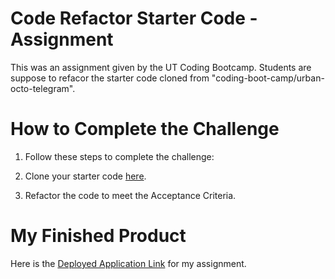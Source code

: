 # Code Refactor Starter Code - Assignment 

This was an assignment given by the UT Coding Bootcamp.  Students are suppose to refacor the starter code cloned from "coding-boot-camp/urban-octo-telegram".  
 
# How to Complete the Challenge
1. Follow these steps to complete the challenge:

2. Clone your starter code [here](https://github.com/coding-boot-camp/urban-octo-telegram).

3. Refactor the code to meet the Acceptance Criteria.


# My Finished Product
Here is the [Deployed Application Link](https://dgib21.github.io/horiseon-social-solution-services/) for my assignment. 

